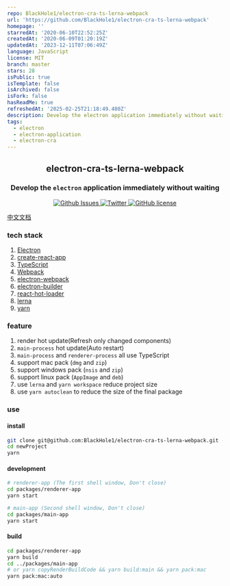 ```yaml
---
repo: BlackHole1/electron-cra-ts-lerna-webpack
url: 'https://github.com/BlackHole1/electron-cra-ts-lerna-webpack'
homepage: ''
starredAt: '2020-06-10T22:52:25Z'
createdAt: '2020-06-09T01:20:19Z'
updatedAt: '2023-12-11T07:06:49Z'
language: JavaScript
license: MIT
branch: master
stars: 28
isPublic: true
isTemplate: false
isArchived: false
isFork: false
hasReadMe: true
refreshedAt: '2025-02-25T21:18:49.480Z'
description: Develop the electron application immediately without waiting
tags:
  - electron
  - electron-application
  - electron-cra
---
```


<h2 align="center">
  electron-cra-ts-lerna-webpack
</h2>

<h3 align="center">
  Develop the <code>electron</code> application immediately without waiting
</h3>

<p align="center">
  <a href="https://github.com/BlackHole1/electron-cra-ts-lerna-webpack/issues">
    <img src="https://img.shields.io/github/issues/BlackHole1/electron-cra-ts-lerna-webpack?style=flat-square" alt="Github Issues"/>
  </a>
    <a href="https://twitter.com/Free_BlackHole">
    <img src="https://img.shields.io/twitter/follow/Free_BlackHole?style=flat-square" alt="Twitter"/>
  </a>
  <a href="https://github.com/BlackHole1/electron-cra-ts-lerna-webpack/blob/master/LICENSE">
    <img src="https://img.shields.io/github/license/BlackHole1/electron-cra-ts-lerna-webpack?style=flat-square" alt="GitHub license"/>
    </a>
  <br />
</p>


[中文文档](https://github.com/BlackHole1/electron-cra-ts-lerna-webpack/blob/master/README-ZH.md)

### tech stack

1. [Electron](https://github.com/electron/electron)
2. [create-react-app](https://github.com/facebook/create-react-app)
3. [TypeScript](https://github.com/Microsoft/TypeScript)
4. [Webpack](https://github.com/webpack/webpack)
5. [electron-webpack](https://github.com/electron-userland/electron-webpack)
6. [electron-builder](https://github.com/electron-userland/electron-builder)
7. [react-hot-loader](https://github.com/gaearon/react-hot-loader)
8. [lerna](https://github.com/lerna/lerna)
9. [yarn](https://github.com/yarnpkg/yarn)

### feature

1. render hot update(Refresh only changed components)
2. `main-process` hot update(Auto restart)
3. `main-process` and `renderer-process` all use TypeScript
4. support mac pack (`dmg` and `zip`)
5. support windows pack (`nsis` and `zip`)
6. support linux pack (`AppImage` and `deb`)
7. use `lerna` and `yarn workspace` reduce project size
8. use `yarn autoclean` to reduce the size of the final package

### use

#### install 

```bash
git clone git@github.com:BlackHole1/electron-cra-ts-lerna-webpack.git --depth=1 newProject
cd newProject
yarn
```

#### development
```bash
# renderer-app (The first shell window, Don't close)
cd packages/renderer-app
yarn start

# main-app (Second shell window, Don't close)
cd packages/main-app
yarn start
```

#### build

```bash
cd packages/renderer-app
yarn build
cd ../packages/main-app
# or yarn copyRenderBuildCode && yarn build:main && yarn pack:mac
yarn pack:mac:auto
```
